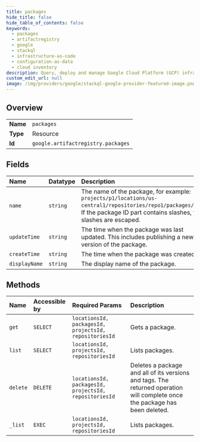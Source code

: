 ```yaml
---
title: packages
hide_title: false
hide_table_of_contents: false
keywords:
  - packages
  - artifactregistry
  - google    
  - stackql
  - infrastructure-as-code
  - configuration-as-data
  - cloud inventory
description: Query, deploy and manage Google Cloud Platform (GCP) infrastructure and resources using SQL
custom_edit_url: null
image: /img/providers/google/stackql-google-provider-featured-image.png
---
```

  
    

## Overview
<table><tbody>
<tr><td><b>Name</b></td><td><code>packages</code></td></tr>
<tr><td><b>Type</b></td><td>Resource</td></tr>
<tr><td><b>Id</b></td><td><code>google.artifactregistry.packages</code></td></tr>
</tbody></table>

## Fields
| Name | Datatype | Description |
|:-----|:---------|:------------|
| `name` | `string` | The name of the package, for example: `projects/p1/locations/us-central1/repositories/repo1/packages/pkg1`. If the package ID part contains slashes, the slashes are escaped. |
| `updateTime` | `string` | The time when the package was last updated. This includes publishing a new version of the package. |
| `createTime` | `string` | The time when the package was created. |
| `displayName` | `string` | The display name of the package. |
## Methods
| Name | Accessible by | Required Params | Description |
|:-----|:--------------|:----------------|:------------|
| `get` | `SELECT` | `locationsId, packagesId, projectsId, repositoriesId` | Gets a package. |
| `list` | `SELECT` | `locationsId, projectsId, repositoriesId` | Lists packages. |
| `delete` | `DELETE` | `locationsId, packagesId, projectsId, repositoriesId` | Deletes a package and all of its versions and tags. The returned operation will complete once the package has been deleted. |
| `_list` | `EXEC` | `locationsId, projectsId, repositoriesId` | Lists packages. |
